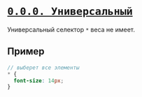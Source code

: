 # [`0.0.0. Универсальный`](../index.md)

Универсальный селектор `*` веса не имеет.

## Пример

```scss
// выберет все элементы
* {
  font-size: 14px;
}
```

